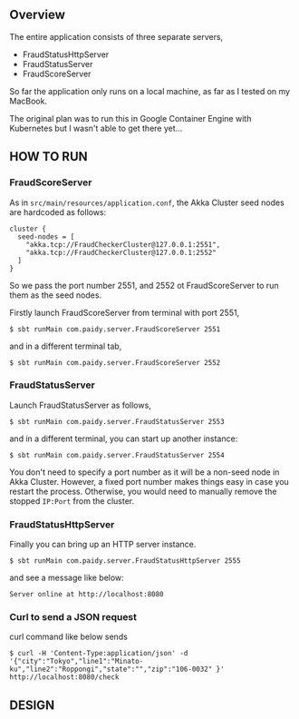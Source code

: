 ## Overview

The entire application consists of three separate servers, 

* FraudStatusHttpServer
* FraudStatusServer
* FraudScoreServer

So far the application only runs on a local machine, as far as I tested on my MacBook.

The original plan was to run this in Google Container Engine with Kubernetes but I wasn't able to get there yet...

## HOW TO RUN

### FraudScoreServer 

As in `src/main/resources/application.conf`, the Akka Cluster seed nodes are hardcoded as follows:

``` 
cluster {
  seed-nodes = [
    "akka.tcp://FraudCheckerCluster@127.0.0.1:2551",
    "akka.tcp://FraudCheckerCluster@127.0.0.1:2552"
  ]
}
```

So we pass the port number 2551, and 2552 ot FraudScoreServer to run them as the seed nodes.

Firstly launch FraudScoreServer from terminal with port 2551,

```
$ sbt runMain com.paidy.server.FraudScoreServer 2551
```

and in a different terminal tab,

```
$ sbt runMain com.paidy.server.FraudScoreServer 2552
```

### FraudStatusServer 

Launch FraudStatusServer as follows,

```
$ sbt runMain com.paidy.server.FraudStatusServer 2553
```

and in a different terminal, you can start up another instance:

```
$ sbt runMain com.paidy.server.FraudStatusServer 2554
```

You don't need to specify a port number as it will be a non-seed node in Akka Cluster.
However, a fixed port number makes things easy in case you restart the process. Otherwise,
you would need to manually remove the stopped `IP:Port` from the cluster.

### FraudStatusHttpServer 

Finally you can bring up an HTTP server instance.

```
$ sbt runMain com.paidy.server.FraudStatusHttpServer 2555
```

and see a message like below:

```
Server online at http://localhost:8080
```

### Curl to send a JSON request

curl command like below sends 

```
$ curl -H 'Content-Type:application/json' -d '{"city":"Tokyo","line1":"Minato-ku","line2":"Roppongi","state":"","zip":"106-0032" }' http://localhost:8080/check
```

## DESIGN

